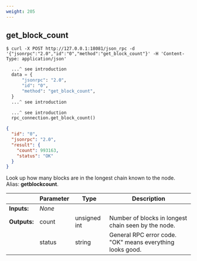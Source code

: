 ```yaml
---
weight: 205
---
```


## **get_block_count**

```shell
$ curl -X POST http://127.0.0.1:18081/json_rpc -d '{"jsonrpc":"2.0","id":"0","method":"get_block_count"}' -H 'Content-Type: application/json'
```
```python
  ...^ see introduction
  data = {
      "jsonrpc": "2.0",
      "id": "0",
      "method": "get_block_count",
  }
  ...^ see introduction
```
```py
  ...^ see introduction
  rpc_connection.get_block_count()
```
```json
{  
  "id": "0",  
  "jsonrpc": "2.0",  
  "result": {  
    "count": 993163,  
    "status": "OK"  
  }  
}  
```
Look up how many blocks are in the longest chain known to the node.  
Alias: **getblockcount**.  

|             | Parameter | Type         | Description
| ---         | ---       | ---          | ---
|**Inputs:**  | *None*    |              |
|**Outputs:** | count     | unsigned int | Number of blocks in longest chain seen by the node.
|             | status    | string       | General RPC error code. "OK" means everything looks good.
